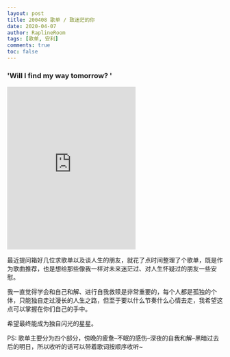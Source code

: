 ```yaml
---
layout: post
title: 200408 歌单 / 致迷茫的你
date: 2020-04-07
author: RaplineRoom
tags: [歌单, 安利]
comments: true
toc: false
---
```


### 'Will I find my way tomorrow? '

<div class="video-container"><iframe src="https://open.spotify.com/embed/playlist/1q4QvoTvhZgYckzLFKYaDw" width="300" height="380" frameborder="0" allowtransparency="true" allow="encrypted-media"></iframe></div>

最近提问箱好几位求歌单以及谈人生的朋友，就花了点时间整理了个歌单，既是作为歌曲推荐，也是想给那些像我一样对未来迷茫过、对人生怀疑过的朋友一些安慰。

我一直觉得学会和自己和解、进行自我救赎是非常重要的，每个人都是孤独的个体，只能独自走过漫长的人生之路，但至于要以什么节奏什么心情去走，我希望这点可以掌握在你们自己的手中。

希望最终能成为独自闪光的星星。

PS: 歌单主要分为四个部分，傍晚的疲惫–不眠的感伤–深夜的自我和解–黑暗过去后的明日，所以收听的话可以带着歌词按顺序收听~